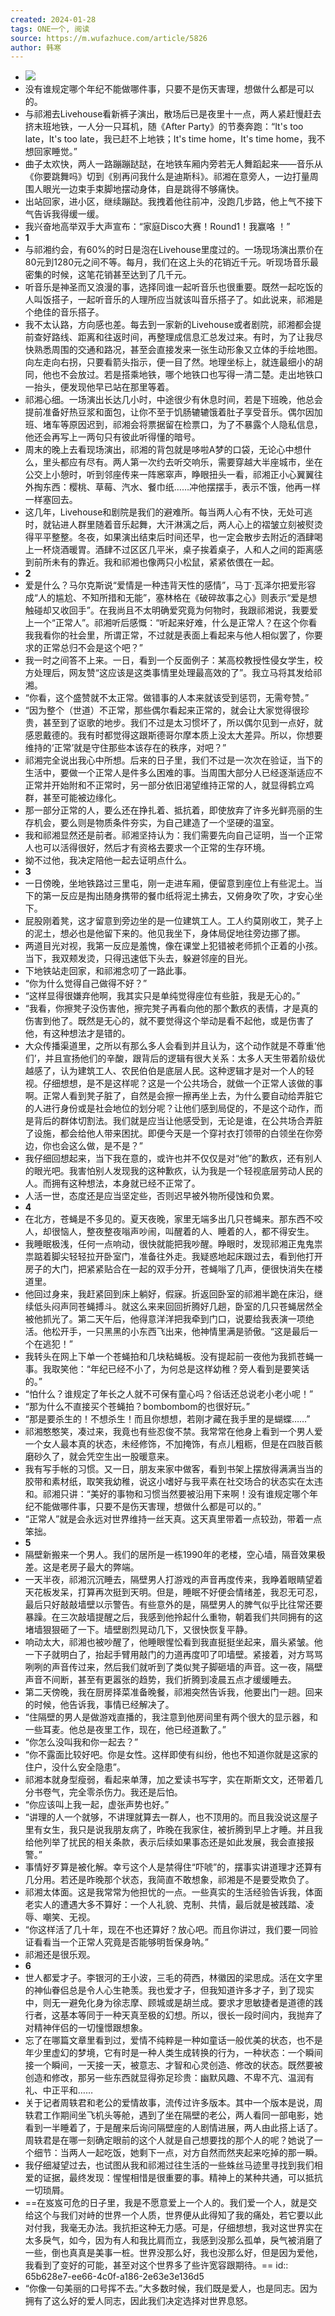 ```yaml
---
created: 2024-01-28
tags: ONE一个, 阅读
source: https://m.wufazhuce.com/article/5826
author: 韩寒
---
```

- ![](../assets/2024/Fuu1uX28ydeeZC_CpCTjN7N-2IKV.jpeg)
- 没有谁规定哪个年纪不能做哪件事，只要不是伤天害理，想做什么都是可以的。
- 与祁湘去Livehouse看新裤子演出，散场后已是夜里十一点，两人紧赶慢赶去挤末班地铁，一人分一只耳机，随《After Party》的节奏奔跑：“It's too late，It's too late，我已赶不上地铁；It's time home，It's time home，我不想回家睡觉。”
- 曲子太欢快，两人一路蹦蹦跶跶，在地铁车厢内旁若无人舞蹈起来——音乐从《你要跳舞吗》切到《别再问我什么是迪斯科》。祁湘在意旁人，一边打量周围人眼光一边束手束脚地摆动身体，自是跳得不够痛快。
- 出站回家，进小区，继续蹦跶。我拽着他往前冲，没跑几步路，他上气不接下气告诉我得缓一缓。
- 我兴奋地高举双手大声宣布：“家庭Disco大赛！Round1！我赢咯 ！”
- **1**
- 与祁湘约会，有60%的时日是泡在Livehouse里度过的。一场现场演出票价在80元到1280元之间不等。每月，我们在这上头的花销近千元。听现场音乐最密集的时候，这笔花销甚至达到了几千元。
- 听音乐是神圣而又浪漫的事，选择同谁一起听音乐也很重要。既然一起吃饭的人叫饭搭子，一起听音乐的人理所应当就该叫音乐搭子了。如此说来，祁湘是个绝佳的音乐搭子。
- 我不太认路，方向感也差。每去到一家新的Livehouse或者剧院，祁湘都会提前查好路线、距离和往返时间，再整理成信息汇总发过来。有时，为了让我尽快熟悉周围的交通和路况，甚至会直接发来一张生动形象又立体的手绘地图。向左走向右拐，只要看箭头指示，便一目了然。地理坐标上，就连最细小的胡同，他也不会放过。若是搭乘地铁，哪个地铁口也写得一清二楚。走出地铁口一抬头，便发现他早已站在那里等着。
- 祁湘心细。一场演出长达几小时，中途很少有休息时间，若是下班晚，他总会提前准备好热豆浆和面包，让你不至于饥肠辘辘饿着肚子享受音乐。偶尔因加班、堵车等原因迟到，祁湘会将票据留在检票口，为了不暴露个人隐私信息，他还会再写上一两句只有彼此听得懂的暗号。
- 周末的晚上去看现场演出，祁湘的背包就是哆啦A梦的口袋，无论心中想什么，里头都应有尽有。两人第一次约去听交响乐，需要穿越大半座城市，坐在公交上小憩时，听到邻座传来一阵窸窣声，睁眼扭头一看，祁湘正小心翼翼往外掏东西：樱桃、草莓、汽水、餐巾纸……冲他摆摆手，表示不饿，他再一样一样塞回去。
- 这几年，Livehouse和剧院是我们的避难所。每当两人心有不快，无处可逃时，就钻进人群里随着音乐起舞，大汗淋漓之后，两人心上的褶皱立刻被熨烫得平平整整。冬夜，如果演出结束后时间还早，也一定会散步去附近的酒肆喝上一杯烧酒暖胃。酒肆不过区区几平米，桌子挨着桌子，人和人之间的距离感到前所未有的靠近。我和祁湘也像两只小松鼠，紧紧依偎在一起。
- **2**
- 爱是什么？马尔克斯说“爱情是一种违背天性的感情”，马丁·瓦泽尔把爱形容成“人的尴尬、不知所措和无能”，塞林格在《破碎故事之心》则表示“爱是想触碰却又收回手”。在我尚且不太明确爱究竟为何物时，我跟祁湘说，我要爱上一个“正常人”。祁湘听后感慨：“听起来好难，什么是正常人？在这个你看我我看你的社会里，所谓正常，不过就是表面上看起来与他人相似罢了，你要求的正常总归不会是这个吧？”
- 我一时之间答不上来。一日，看到一个反面例子：某高校教授性侵女学生，校方处理后，网友赞“这应该是这类事情里处理最高效的了”。我立马将其发给祁湘。
- “你看，这个盛赞就不太正常。做错事的人本来就该受到惩罚，无需夸赞。”
- “因为整个（世道）不正常，那些偶尔看起来正常的，就会让大家觉得很珍贵，甚至到了讴歌的地步。我们不过是太习惯坏了，所以偶尔见到一点好，就感恩戴德的。我有时都觉得这跟斯德哥尔摩本质上没太大差异。所以，你想要维持的‘正常’就是守住那些本该存在的秩序，对吧？”
- 祁湘完全说出我心中所想。后来的日子里，我们不过是一次次在验证，当下的生活中，要做一个正常人是件多么困难的事。当周围大部分人已经逐渐适应不正常并开始附和不正常时，另一部分依旧渴望维持正常的人，就显得鹤立鸡群，甚至可能被边缘化。
- 那一部分正常的人，要么还在挣扎着、抵抗着，即使放弃了许多光鲜亮丽的生存机会，要么则是物质条件夯实，为自己建造了一个坚硬的温室。
- 我和祁湘显然还是前者。祁湘坚持认为：我们需要先向自己证明，当一个正常人也可以活得很好，然后才有资格去要求一个正常的生存环境。
- 拗不过他，我决定陪他一起去证明点什么。
- **3**
- 一日傍晚，坐地铁路过三里屯，刚一走进车厢，便留意到座位上有些泥土。当下的第一反应是掏出随身携带的餐巾纸将泥土拂去，又俯身吹了吹，才安心坐下。
- 屁股刚着凳，这才留意到旁边坐的是一位建筑工人。工人约莫刚收工，凳子上的泥土，想必也是他留下来的。他见我坐下，身体局促地往旁边挪了挪。
- 两道目光对视，我第一反应是羞愧，像在课堂上犯错被老师抓个正着的小孩。当下，我双颊发烫，只得迅速低下头去，躲避邻座的目光。
- 下地铁站走回家，和祁湘念叨了一路此事。
- “你为什么觉得自己做得不好？”
- “这样显得很嫌弃他啊，我其实只是单纯觉得座位有些脏，我是无心的。”
- “我看，你擦凳子没伤害他，擦完凳子再看向他的那个歉疚的表情，才是真的伤害到他了。既然是无心的，就不要觉得这个举动是看不起他，或是伤害了他，有这种想法才是错的。
- 大众传播渠道里，之所以有那么多人会看到并且认为，这个动作就是不尊重‘他们’，并且宣扬他们的辛酸，跟背后的逻辑有很大关系：太多人天生带着阶级优越感了，认为建筑工人、农民伯伯是底层人民。这种逻辑才是对一个人的轻视。仔细想想，是不是这样呢？这是一个公共场合，就做一个正常人该做的事啊。正常人看到凳子脏了，自然是会擦一擦再坐上去，为什么要自动给弄脏它的人进行身份或是社会地位的划分呢？让他们感到局促的，不是这个动作，而是背后的群体切割法。我们就是应当让他感受到，无论是谁，在公共场合弄脏了设施，都会给他人带来困扰。即便今天是一个穿衬衣打领带的白领坐在你旁边，你也会这么做，是不是？”
- 我仔细回想起来，当下我在意的，或许也并不仅仅是对“他”的歉疚，还有别人的眼光吧。我害怕别人发现我的这种歉疚，认为我是一个轻视底层劳动人民的人。而拥有这种想法，本身就已经不正常了。
- 人活一世，态度还是应当坚定些，否则迟早被外物所侵蚀和负累。
- **4**
- 在北方，苍蝇是不多见的。夏天夜晚，家里无端多出几只苍蝇来。那东西不咬人，却很恼人，整夜整夜嗡声吵闹，叫醒着的人、睡着的人，都不得安生。
- 我睡眠极浅，任何一点响动，很快就能把我吵醒。睁眼时，发现祁湘正鬼鬼祟祟踮着脚尖轻轻拉开卧室门，准备往外走。我疑惑地起床跟过去，看到他打开房子的大门，把紧紧贴合在一起的双手分开，苍蝇嗡了几声，便很快消失在楼道里。
- 他回过身来，我赶紧回到床上躺好，假寐。折返回卧室的祁湘半跪在床沿，继续低头闷声同苍蝇搏斗。就这么来来回回折腾好几趟，卧室的几只苍蝇居然全被他抓光了。第二天午后，他得意洋洋把我牵到门口，说要给我表演一项绝活。他松开手，一只黑黑的小东西飞出来，他神情里满是骄傲。“这是最后一个在逃犯！”
- 我转头在网上下单一个苍蝇拍和几块粘蝇板。没有提起前一夜他为我抓苍蝇一事。我取笑他：“年纪已经不小了，为何总是这样幼稚？旁人看到是要笑话的。”
- “怕什么？谁规定了年长之人就不可保有童心吗？俗话还总说老小老小呢！”
- “那为什么不直接买个苍蝇拍？bombombom的也很好玩。”
- “那是要杀生的！不想杀生！而且你想想，若刚才藏在我手里的是蝴蝶……”
- 祁湘憨憨笑，凑过来，我竟也有些忍俊不禁。我常常在他身上看到一个男人爱一个女人最本真的状态，未经修饰，不加掩饰，有点儿粗粝，但是在四肢百骸磨砂久了，就会凭空生出一股暖意来。
- 我有写手帐的习惯。又一日，朋友来家中做客，看到书架上摆放得满满当当的胶带和素材纸，取笑我幼稚，说这小嗜好与我平素在社交场合的状态实在太违和。祁湘只讲：“美好的事物和习惯当然要被沿用下来啊！没有谁规定哪个年纪不能做哪件事，只要不是伤天害理，想做什么都是可以的。”
- “正常人”就是会永远对世界维持一丝天真。这天真里带着一点较劲，带着一点笨拙。
- **5**
- 隔壁新搬来一个男人。我们的居所是一栋1990年的老楼，空心墙，隔音效果极差。这是老房子最大的弊端。
- 一天半夜，祁湘沉沉睡去，隔壁男人打游戏的声音再度传来，我睁着眼睛望着天花板发呆，打算再次挺到天明。但是，睡眠不好便会情绪差，我忍无可忍，最后只好敲敲墙壁以示警告。有些意外的是，隔壁男人的脾气似乎比往常还要暴躁。在三次敲墙提醒之后，我感到他拎起什么重物，朝着我们共同拥有的这堵墙狠狠砸了一下。墙壁剧烈晃动几下，又很快恢复平静。
- 响动太大，祁湘也被吵醒了，他睡眼惺忪看到我直挺挺坐起来，眉头紧皱。他一下子就明白了，抬起手臂用敲门的力道再度叩了叩墙壁。紧接着，对方骂骂咧咧的声音传过来，然后我们就听到了类似凳子脚砸墙的声音。这一夜，隔壁声音不间断，甚至有更嚣张的趋势，我们折腾到凌晨五点才缓缓睡去。
- 第二天傍晚，我在厨房择菜准备晚餐，祁湘突然告诉我，他要出门一趟。回来的时候，他告诉我，事情已经解决了。
- “住隔壁的男人是做游戏直播的，我注意到他房间里有两个很大的显示器，和一些耳麦。他总是夜里工作，现在，他已经道歉了。”
- “你怎么没叫我和你一起去？”
- “你不露面比较好吧。你是女性。这样即使有纠纷，他也不知道你就是这家的住户，没什么安全隐患”。
- 祁湘本就身型瘦弱，看起来单薄，加之爱读书写字，实在斯斯文文，还带着几分书卷气，完全零杀伤力。我还是后怕。
- “你应该叫上我一起，虚张声势也好。”
- “讲理的人一个就够，不讲理就算去一群人，也不顶用的。而且我没说这屋子里有女生，我只是说我朋友病了，昨晚在我家住，被折腾到早上才睡。并且我给他列举了扰民的相关条款，表示后续如果事态还是如此发展，我会直接报警。”
- 事情好歹算是被化解。幸亏这个人是禁得住“吓唬”的，摆事实讲道理才还算有几分用。若还是昨晚那个状态，我简直不敢想象，祁湘是不是要受欺负了。
- 祁湘太体面。这是我常常为他担忧的一点。一些真实的生活经验告诉我，体面老实人的遭遇大多不算好：一个人礼貌、克制、共情，最后就是被践踏、凌辱、嘲笑、无视。
- “你这样活了几十年，现在不也还算好？放心吧。而且你讲过，我们要一同验证看看当一个正常人究竟是否能够明哲保身呐。”
- 祁湘还是很乐观。
- **6**
- 世人都爱才子。李银河的王小波，三毛的荷西，林徽因的梁思成。活在文字里的神仙眷侣总是令人心生艳羡。我也爱才子，但我知道许多才子，到了现实中，则无一避免化身为徐志摩、顾城或是胡兰成。要求才思敏捷者是道德的践行者，这基本等同于一种天真至极的幻想。所以，很长一段时间内，我抛弃了对精神伴侣的一切憧憬跟想象。
- 忘了在哪篇文章里看到过，爱情不纯粹是一种如童话一般优美的状态，也不是年少里虚幻的梦境，它有时是一种人类生成转换的行为，一种状态：一个瞬间接一个瞬间，一天接一天，被意志、才智和心灵创造、修改的状态。既然要被创造和修改，那另一些东西就显得弥足珍贵：幽默风趣、不卑不亢、温润有礼、中正平和……
- 关于记者周轶君和老公的爱情故事，流传过许多版本。其中一个版本是说，周轶君工作期间坐飞机头等舱，遇到了坐在隔壁的老公，两人看同一部电影，她看到一半睡着了，于是醒来后询问隔壁座的人剧情进展，两人由此搭上话了。周轶君是在哪一刻确定眼前的这个人就是自己想要找的那个人的呢？她说了一个细节：当两人一起吃饭，她剩下一点，对方自然而然夹起来吃掉的那一瞬。
- 我仔细凝望过去，也试图从我和祁湘过往生活的一些蛛丝马迹里寻找到我们相爱的证据，最终发现：惺惺相惜是很重要的事。精神上的某种共通，可以抵抗一切琐屑。
- ==在岌岌可危的日子里，我是不愿意爱上一个人的。我们爱一个人，就是交给这个与我们对峙的世界一个人质，世界便从此得知了我的痛处，若它要以此对付我，我毫无办法。我抗拒这种无力感。可是，仔细想想，我对这世界实在太多戾气，如今，因为有人和我比肩而立，我感到没那么孤单，戾气被消磨了一些，倒也真真是美事一桩。世界没那么好，我也没那么好，但是因为爱他，我看到了变好的可能，甚至对这个世界多了些许宽容跟期待。==
  id:: 65b628e7-ee66-4c0f-a186-2e63e3e136d5
- “你像一句美丽的口号挥不去。”大多数时候，我们既是爱人，也是同志。因为拥有了这么好的爱人同志，因此我们决定选择对世界息怒。